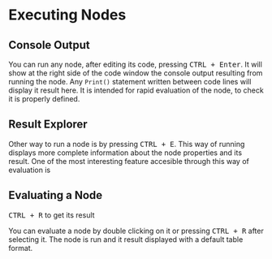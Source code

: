 
# Executing Nodes
## Console Output
You can run any node, after editing its code, pressing <kbd>CTRL + Enter</kbd>.
It will show at the right side of the code window the console output resulting from running the node.
Any `Print()` statement written between code lines will display it result here.
It is intended for rapid evaluation of the node, to check it is properly defined.

## Result Explorer
Other way to run a node is by pressing <kbd>CTRL + E</kbd>.
This way of running displays more complete information about the node properties and its result.
One of the most interesting feature accesible through this way of evaluation is 


## Evaluating a Node
<kbd>CTRL + R</kbd> to get its result

You can evaluate a node by double clicking on it or pressing <kbd>CTRL + R</kbd> after selecting it.
The node is run and it result displayed with a default table format.

<!--stackedit_data:
eyJoaXN0b3J5IjpbOTYwMTA4NiwxMTkwMzIyMTA0LC01NDIwNT
cwNDJdfQ==
-->
